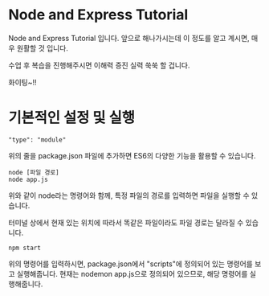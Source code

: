 # Node and Express Tutorial

 Node and Express Tutorial 입니다. 앞으로 해나가시는데 이 정도를 알고 계시면, 매우 원활할 것 입니다.

수업 후 복습을 진행해주시면 이해력 증진 실력 쑥쑥 할 겁니다.

화이팅~!!

# 기본적인 설정 및 실행
```
"type": "module"
```
위의 줄을 package.json 파일에 추가하면 ES6의 다양한 기능을 활용할 수 있습니다.

```
node [파일 경로]
node app.js
```
위와 같이 node라는 명령어와 함께, 특정 파일의 경로를 입력하면 파일을 실행할 수 있습니다.

터미널 상에서 현재 있는 위치에 따라서 똑같은 파일이라도 파일 경로는 달라질 수 있습니다.

```
npm start
```
위의 명령어를 입력하시면, package.json에서 "scripts"에 정의되어 있는 명령어를 보고 실행해줍니다.
현재는 nodemon app.js으로 정의되어 있으므로, 해당 명령어를 실행해줍니다.